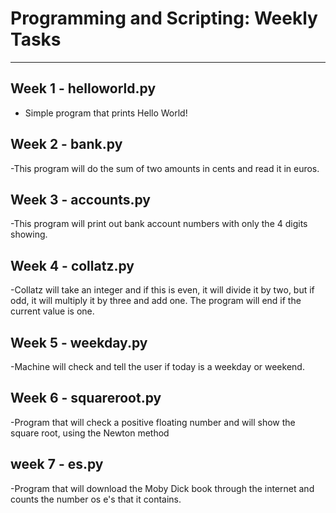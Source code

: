 # Programming and Scripting: Weekly Tasks
***

## Week 1 - helloworld.py
- Simple program that prints Hello World!

## Week 2 - bank.py
-This program will do the sum of two amounts in cents and read it in euros.

## Week 3 - accounts.py
-This program will print out bank account numbers with only the 4 digits showing.

## Week 4 - collatz.py
-Collatz will take an integer and if this is even, it will divide it by two, but if odd, it will multiply it by three and add one. The program will end if the current value is one.

## Week 5 - weekday.py
-Machine will check and tell the user if today is a weekday or weekend.

## Week 6 - squareroot.py
-Program that will check a positive floating number and will show the square root, using the Newton method

## week 7 - es.py
-Program that will download the Moby Dick book through the internet and counts the number os e's that it contains.